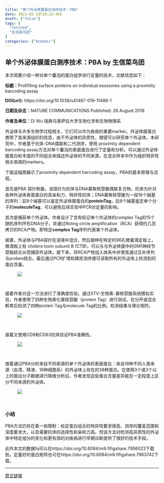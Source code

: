 ```yaml
---
title: "单个外泌体膜蛋白测序技术：PBA"
date: 2023-02-19T10:22:40Z
draft: ["false"]
tags: [
  "fetched",
  "生信菜鸟团"
]
categories: ["Acdemic"]
---
```

单个外泌体膜蛋白测序技术：PBA by 生信菜鸟团
------
<div><section data-tool="mdnice编辑器" data-website="https://www.mdnice.com"><p data-tool="mdnice编辑器">本次简要介绍一种对单个囊泡的蛋白组学进行定量的技术，文献信息如下：</p><p data-tool="mdnice编辑器"><strong>标题：</strong>Profifiling surface proteins on individual exosomes using a proximity barcoding assay</p><p data-tool="mdnice编辑器"><strong>DOI(url):</strong> https://doi.org/10.1038/s41467-019-11486-1</p><p data-tool="mdnice编辑器"><strong>日期及杂志：</strong>NATURE COMMUNICATIONS Published: 26 August 2019</p><p data-tool="mdnice编辑器"><strong>作者及单位：</strong>Di Wu 瑞典乌普萨拉大学生物化学和生物物理系</p><p data-tool="mdnice编辑器">外泌体与许多生物学过程相关，它们可以作为疾病的重要marker。外泌体膜蛋白携带了其来源组织的信息，由于外泌体的异质性，期望可以研究单个外泌体。本研究中，作者基于抗体-DNA偶联和二代测序，使用 proximity dependent barcoding assay方法对单个囊泡的表面蛋白进行了定量和分析。可以通过外泌体膜蛋白和丰度的不同组合来描述外泌体的不同来源，在混合样本中作为组织特异性相关疾病的markers。</p><p data-tool="mdnice编辑器">下面这幅图展示了proximity dependent barcoding assay，PBA的基本原理与流程。</p><p data-tool="mdnice编辑器">首先是PBA 探针制备。该探针为抗体与DNA寡聚核苷酸偶联复合物，抗体为针对各种外泌体表面蛋白的高亲和力、特异性抗体；DNA寡聚核苷酸为一段16个碱基的序列：前8个碱基可以鉴定外泌体膜蛋白的<strong>proteinTag</strong>，后8个碱基鉴定单个分子的<strong>moleculeTag</strong>，可以避免后续实验中PCR对定量的影响。</p><p data-tool="mdnice编辑器">其次是捕获单个外泌体。作者设计了含有标记单个外泌体的complex Tag的15个随机序列环形DNA分子，并通过Roling circle amplification（RCA）获得约几百拷贝的RCA产物。即特定<strong>complex Tag</strong>序列代表某个外泌体。</p><p data-tool="mdnice编辑器">接着，外泌体与PBA探针在溶液中混合，然后接种在特定的96孔微量滴定板上，微滴板上有 cholera toxin subunit B (CTB)，可以与与外泌体膜中的GM1神经节苷脂结合从而捕获外泌体。接下来，将RCA产物加入体系中并使其通过互补序列与probes结合。最后通过PCR扩增和建库测序便可读取所有的外泌体上检测到的蛋白含量。</p><figure data-tool="mdnice编辑器"><p><img data-ratio="0.9828269484808454" data-s="300,640" data-src="https://mmbiz.qpic.cn/mmbiz_png/iaRJcrq2LosibicSqAcIyRWpjtcYKkkDmP2QBXYaJ9yqdM4o5Ev7FB39JzWcaNxyNRByhDwJBSFM5geHHHalAROgg/640?wx_fmt=png" data-type="png" data-w="757" src="https://mmbiz.qpic.cn/mmbiz_png/iaRJcrq2LosibicSqAcIyRWpjtcYKkkDmP2QBXYaJ9yqdM4o5Ev7FB39JzWcaNxyNRByhDwJBSFM5geHHHalAROgg/640?wx_fmt=png"></p><figcaption><br></figcaption></figure><p data-tool="mdnice编辑器">接着作者对这一方法进行了准确度检验。通过STV-生物素-寡核苷酸系统模拟实验，作者使用了四种生物素化寡核苷酸（protein Tag）进行测试。在分开或混合孵育后检测了四种protein Tag与molecule Tag的比例。检测结果与理论相符。</p><figure data-tool="mdnice编辑器"><p><img data-ratio="1.0690754516471839" data-s="300,640" data-src="https://mmbiz.qpic.cn/mmbiz_png/iaRJcrq2LosibicSqAcIyRWpjtcYKkkDmP24Zia3iaSDBpNbdAVljHGV21QhCsib8A8OkTRovtJaGpg7vboQTn4ua07w/640?wx_fmt=png" data-type="png" data-w="941" src="https://mmbiz.qpic.cn/mmbiz_png/iaRJcrq2LosibicSqAcIyRWpjtcYKkkDmP24Zia3iaSDBpNbdAVljHGV21QhCsib8A8OkTRovtJaGpg7vboQTn4ua07w/640?wx_fmt=png"></p><figcaption><br></figcaption></figure><p data-tool="mdnice编辑器">接着又使用CD9和CD63抗体验证PBA准确性。</p><figure data-tool="mdnice编辑器"><p><img data-ratio="0.7653846153846153" data-s="300,640" data-src="https://mmbiz.qpic.cn/mmbiz_png/iaRJcrq2LosibicSqAcIyRWpjtcYKkkDmP2S8MhVuEQaJVE6W15diaOrSJCbFibQYzJvKBFP6DVTpHkFFLW2BibzF4AQ/640?wx_fmt=png" data-type="png" data-w="780" src="https://mmbiz.qpic.cn/mmbiz_png/iaRJcrq2LosibicSqAcIyRWpjtcYKkkDmP2S8MhVuEQaJVE6W15diaOrSJCbFibQYzJvKBFP6DVTpHkFFLW2BibzF4AQ/640?wx_fmt=png"></p><figcaption><br></figcaption></figure><p data-tool="mdnice编辑器">接着通过PBA分析来自不同来源的单个外泌体的表面蛋白：来自18种不同人类来源（血清、精液、16种细胞系）的外泌体上存在的38种蛋白。在使用3个或3个以上的蛋白分子数据进行降维分析后，作者发现这些蛋白含量差异能在一定程度上区分不同来源的外泌体。</p><figure data-tool="mdnice编辑器"><p><img data-ratio="1.3212435233160622" data-s="300,640" data-src="https://mmbiz.qpic.cn/mmbiz_png/iaRJcrq2LosibicSqAcIyRWpjtcYKkkDmP2Pq51licSGQRaGF6QdNiaEEKIISuibzjSibOnTNUYPJ0yCXgfEB7iceQncMA/640?wx_fmt=png" data-type="png" data-w="579" src="https://mmbiz.qpic.cn/mmbiz_png/iaRJcrq2LosibicSqAcIyRWpjtcYKkkDmP2Pq51licSGQRaGF6QdNiaEEKIISuibzjSibOnTNUYPJ0yCXgfEB7iceQncMA/640?wx_fmt=png"></p><figcaption><br></figcaption></figure><h3 data-tool="mdnice编辑器"><span></span>小结<span></span></h3><p data-tool="mdnice编辑器">PBA方法仍存在着一些限制：给定蛋白组合的特异性要求很高、测序的覆盖范围和深度要求大，以及需要抗体的选择性和亲和力高。但该方法对检测高异质性的外泌体中特定组分的变化和更有效的对疾病进行早期诊断提供了很好的技术手段。</p><p data-tool="mdnice编辑器">此外本文的数据fq可以在https://doi.org/10.6084/m9.fifigshare.7956023下载到，定量好的蛋白矩阵也可在https://doi.org/10.6084/m9.fifigshare.7963742下载。</p></section><p><mp-style-type data-value="10000"></mp-style-type></p></div>  
<hr>
<a href="https://mp.weixin.qq.com/s/B7gXPhHXCcNN45bJTfqZWQ",target="_blank" rel="noopener noreferrer">原文链接</a>
